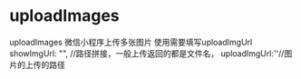 # uploadImages
uploadImages 微信小程序上传多张图片
使用需要填写uploadImgUrl
showImgUrl: "", //路径拼接，一般上传返回的都是文件名，
uploadImgUrl:''//图片的上传的路径
